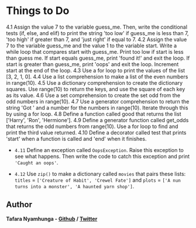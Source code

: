# Things to Do

4.1 Assign the value 7 to the variable guess_me. Then, write the conditional tests (if,
else, and elif) to print the string 'too low' if guess_me is less than 7, 'too high' if
greater than 7, and 'just right' if equal to 7.
4.2 Assign the value 7 to the variable guess_me and the value 1 to the variable start.
Write a while loop that compares start with guess_me. Print too low if start is less
than guess me. If start equals guess_me, print 'found it!' and exit the loop. If start
is greater than guess_me, print 'oops' and exit the loop. Increment start at the end of
the loop.
4.3 Use a for loop to print the values of the list [3, 2, 1, 0].
4.4 Use a list comprehension to make a list of the even numbers in range(10).
4.5 Use a dictionary comprehension to create the dictionary squares. Use range(10)
to return the keys, and use the square of each key as its value.
4.6 Use a set comprehension to create the set odd from the odd numbers in range(10).
4.7 Use a generator comprehension to return the string 'Got ' and a number for the
numbers in range(10). Iterate through this by using a for loop.
4.8 Define a function called good that returns the list ['Harry', 'Ron', 'Hermione'].
4.9 Define a generator function called get_odds that returns the odd numbers from
range(10). Use a for loop to find and print the third value returned.
4.10 Define a decorator called test that prints 'start' when a function is called and
'end' when it finishes.

- `4.11` Define an exception called `OopsException`. Raise this exception to see what happens. Then write the code to catch this exception and print `'Caught an oops'`.

- `4.12` Use `zip()` to make a dictionary called `movies` that pairs these lists: `titles` = `['Creature of Habit', 'Crewel Fate']` and `plots` = `['A nun turns into a monster', 'A haunted yarn shop']`.

## Author

**Tafara Nyamhunga  - [Github](https://github.com/tafara-n) / [Twitter](https://twitter.com/tafaranyamhunga)**
